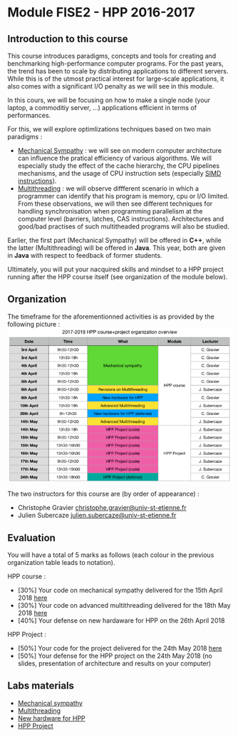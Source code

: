 # Module FISE2 - HPP 2016-2017

## Introduction to this course

This course introduces paradigms, concepts and tools for creating and benchmarking high-performance computer programs.
For the past years, the trend has been to scale by distributing applications to different servers.
While this is of the utmost practical interest for large-scale applications, it also comes with a significant I/O penalty as we will see in this module.

In this cours, we will be focusing on how to make a single node (your laptop, a commoditiy server, ...) applications efficient in terms of performances.

For this, we will explore optimlizations techniques based on two main paradigms :
- [Mechanical Sympathy](http://mechanical-sympathy.blogspot.fr/) : we will see on modern computer architecture can influence the pratical efficiency of various algorithms. We will especially study the effect of the cache hierarchy, the CPU pipelines mechanisms, and the usage of CPU instruction sets (especially [SIMD instructions](https://www.kernel.org/pub/linux/kernel/people/geoff/cell/ps3-linux-docs/CellProgrammingTutorial/BasicsOfSIMDProgramming.html)).
- [Multithreading](http://docs.oracle.com/javase/tutorial/essential/concurrency/procthread.html) : we will observe diffferent scenario in which a programmer can identify that his program is memory, cpu or I/O limited. From these observations, we will then see different techniques for handling synchronisation when programming parallelism at the computer level (barriers, latches, CAS instructions). Architectures and good/bad practises of such multitheaded programs will also be studied.


Earlier, the first part (Mechanical Sympathy) will be offered in **C++**, while the latter (Multithreading) will be offered in **Java**.
This year, both are given in **Java** with respect to feedback of former students.

Ultimately, you will put your nacquired skills and mindset to a HPP project running after the HPP course itself (see organization of the module below).


## Organization

The timeframe for the aforementionned activities is as provided by the following picture :
![](./resources/figures/orga.png)

The two instructors for this course are (by order of appearance) :
- Christophe Gravier <christophe.gravier@univ-st-etienne.fr>
- Julien Subercaze <julien.subercaze@univ-st-etienne.fr>


## Evaluation

You will have a total of 5 marks as follows (each colour in the previous organization table leads to notation).

HPP course :
- [30%] Your code on mechanical sympathy delivered for the 15th April 2018 [here](https://mootse.telecom-st-etienne.fr/mod/assign/view.php?id=13592)
- [30%] Your code on advanced multithreading delivered for the 18th May 2018 [here](https://mootse.telecom-st-etienne.fr/mod/assign/view.php?id=13593)
- [40%] Your defense on new hardaware for HPP on the 26th April 2018


HPP Project :
- [50%] Your code for the project delivered for the 24th May 2018 [here](https://mootse.telecom-st-etienne.fr/mod/assign/view.php?id=13594)
- [50%] Your defense for the HPP project on the 24th May 2018 (no slides, presentation of architecture and results on your computer)


## Labs materials

- [Mechanical sympathy](./lab1/README.md)
- [Multithreading](./lab2/README.md)
- [New hardware for HPP](./lab3/README.md)
- [HPP Project](./project/README.md)
